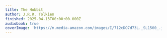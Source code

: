 ```yaml
---
title: The Hobbit
author: J.R.R. Tolkien
finished: 2025-04-13T00:00:00.000Z
audiobook: true
coverImage: 'https://m.media-amazon.com/images/I/712cDO7d73L._SL1500_.jpg'
---
```

